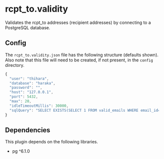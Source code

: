 # rcpt_to.validity

Validates the rcpt_to addresses (recipient addresses) by connecting to a PostgreSQL database.

## Config

The `rcpt_to.validity.json` file has the following structure (defaults shown). Also note that this file will need
to be created, if not present, in the `config` directory.

```javascript
{
  "user": "thihara",
  "database": "haraka",
  "password": "",
  "host": "127.0.0.1",
  "port": 5432,
  "max": 20,
  "idleTimeoutMillis": 30000,
  "sqlQuery": "SELECT EXISTS(SELECT 1 FROM valid_emails WHERE email_id=$1) AS \"exists\""
}
```

## Dependencies

This plugin depends on the following libraries.

* pg ^6.1.0
